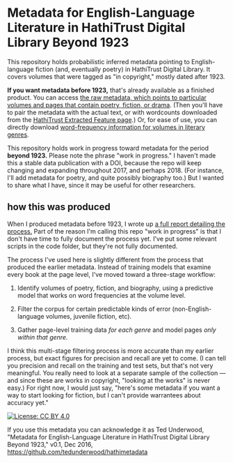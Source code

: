 Metadata for English-Language Literature in HathiTrust Digital Library Beyond 1923
==================================================================================

This repository holds probabilistic inferred metadata pointing to English-language fiction (and, eventually poetry) in HathiTrust Digital Library. It covers volumes that were tagged as "in copyright," mostly dated after 1923.

**If you want metadata before 1923,** that's already available as a finished product. You can access [the raw metadata, which points to particular volumes and pages that contain poetry, fiction, or drama](https://figshare.com/articles/Page_Level_Genre_Metadata_for_English_Language_Volumes_in_HathiTrust_1700_1922/1279201). (Then you'll have to pair the metadata with the actual text, or with wordcounts downloaded from the [HathiTrust Extracted Feature page](https://wiki.htrc.illinois.edu/display/COM/Extracted+Features+Dataset).) Or, for ease of use, you can directly download [word-frequency information for volumes in literary genres](https://wiki.htrc.illinois.edu/display/COM/Word+Frequencies+in+English-Language+Literature%2C+1700-1922).

This repository holds work in progress toward metadata for the period **beyond 1923.** Please note the phrase "work in progress." I haven't made this a stable data publication with a DOI, because the repo will keep changing and expanding throughout 2017, and perhaps 2018. (For instance, I'll add metadata for poetry, and quite possibly biography too.) But I wanted to share what I have, since it may be useful for other researchers.

how this was produced
---------------------
When I produced metadata before 1923, I wrote up [a full report detailing the process.](https://figshare.com/articles/Understanding_Genre_in_a_Collection_of_a_Million_Volumes_Interim_Report/12812) Part of the reason I'm calling this repo "work in progress" is that I don't have time to fully document the process yet. I've put some relevant scripts in the code folder, but they're not fully documented.

The process I've used here is slightly different from the process that produced the earlier metadata. Instead of training models that examine every book at the page level, I've moved toward a three-stage workflow:

1. Identify volumes of poetry, fiction, and biography, using a predictive model that works on word frequencies at the volume level.

2. Filter the corpus for certain predictable kinds of error (non-English-language volumes, juvenile fiction, etc).

3. Gather page-level training data *for each genre* and model pages *only within that genre.*

I think this multi-stage filtering process is more accurate than my earlier process, but exact figures for precision and recall are yet to come. (I can tell you precision and recall on the training and test sets, but that's not very meaningful. You really need to look at a separate sample of the collection — and since these are works in copyright, "looking at the works" is never easy.) For right now, I would just say, "here's some metadata if you want a way to start looking for fiction, but I can't provide warrantees about accuracy yet." 

[![License: CC BY 4.0](https://licensebuttons.net/l/by/4.0/80x15.png)](http://creativecommons.org/licenses/by/4.0/)

If you use this metadata you can acknowledge it as Ted Underwood, "Metadata for English-Language Literature in HathiTrust Digital Library Beyond 1923," v0.1, Dec 2016, https://github.com/tedunderwood/hathimetadata




